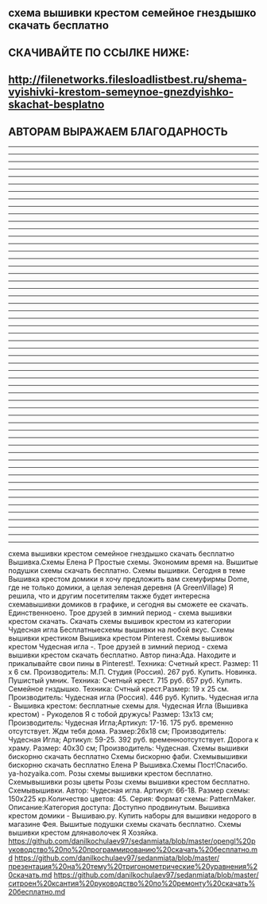 схема вышивки крестом семейное гнездышко скачать бесплатно
--------------------------------------------------
СКАЧИВАЙТЕ ПО ССЫЛКЕ НИЖЕ:
--------------------------------------------------
http://filenetworks.filesloadlistbest.ru/shema-vyishivki-krestom-semeynoe-gnezdyishko-skachat-besplatno
--------------------------------------------------
АВТОРАМ ВЫРАЖАЕМ БЛАГОДАРНОСТЬ
--------------------------------------------------
--------------------------------------------------
--------------------------------------------------
--------------------------------------------------
--------------------------------------------------
--------------------------------------------------
--------------------------------------------------
--------------------------------------------------
--------------------------------------------------
--------------------------------------------------
--------------------------------------------------
--------------------------------------------------
--------------------------------------------------
--------------------------------------------------
--------------------------------------------------
--------------------------------------------------
--------------------------------------------------
--------------------------------------------------
--------------------------------------------------
--------------------------------------------------
--------------------------------------------------
--------------------------------------------------
--------------------------------------------------
--------------------------------------------------
--------------------------------------------------
--------------------------------------------------
--------------------------------------------------
--------------------------------------------------
--------------------------------------------------
--------------------------------------------------
--------------------------------------------------
--------------------------------------------------
--------------------------------------------------
--------------------------------------------------
--------------------------------------------------
--------------------------------------------------
--------------------------------------------------
--------------------------------------------------
--------------------------------------------------
--------------------------------------------------
--------------------------------------------------
--------------------------------------------------
--------------------------------------------------
--------------------------------------------------
--------------------------------------------------
--------------------------------------------------
--------------------------------------------------
--------------------------------------------------
--------------------------------------------------
--------------------------------------------------
--------------------------------------------------
--------------------------------------------------
--------------------------------------------------
--------------------------------------------------
--------------------------------------------------
схема вышивки крестом семейное гнездышко скачать бесплатно Вышивка.Схемы  Елена P  Простые схемы. Экономим время на. Вышитые подушки схемы скачать бесплатно. Схемы вышивки. Сегодня в теме Вышивка крестом домики я хочу предложить вам схемуфирмы Dome, где не только домики, а целая зеленая деревня (A GreenVillage)  Я решила, что и другим посетителям также будет интересна схемавышивки домиков в графике, и сегодня вы сможете ее скачать. Единственноено. Трое друзей в зимний период - схема вышивки крестом скачать. Скачать схемы вышивок крестом из категории Чудесная игла  Бесплатныесхемы вышивки на любой вкус. Схемы вышивки крестиком  Вышивка крестом  Pinterest. Схемы вышивок крестом Чудесная игла -. Трое друзей в зимний период - схема вышивки крестом скачать бесплатно. Автор пина:Ада. Находите и прикалывайте свои пины в Pinterest!. Техника: Счетный крест. Размер: 11 х 6 см. Производитель: М.П. Студия (Россия). 267 руб. Купить. Новинка. Пушистый умник. Техника: Счетный крест. 715 руб. 657 руб. Купить. Семейное гнздышко. Техника: Счтный крест.Размер: 19 х 25 см. Производитель: Чудесная игла (Россия). 446 руб. Купить. Чудесная игла - Вышивка крестом: бесплатные схемы для. Чудесная Игла (Вышивка крестом) - Рукоделов
Я с тобой дружусь! Размер: 13x13 см; Производитель: Чудесная Игла;Артикул: 17-16. 175 руб. временно отсутствует. Ждм тебя дома. Размер:26x18 см; Производитель: Чудесная Игла; Артикул: 59-25. 392 руб. временноотсутствует. Дорога к храму. Размер: 40x30 см; Производитель: Чудесная. Схемы вышивки бискорню скачать бесплатно Схемы бискорню фаби. Схемывышивки бискорню скачать бесплатно  Елена P Вышивка.Схемы  Пост!Спасибо. ya-hozyaika.com. Розы схемы вышивки крестом бесплатно. Cхемывышивки розы цветы Розы схемы вышивки крестом бесплатно. Cхемывышивки. Автор: Чудесная игла. Артикул: 66-18. Размер схемы: 150x225 кр.Количество цветов: 45. Серия: Формат схемы: PatternMaker. Описание:Категория доступа: Доступно продвинутым. Вышивка крестом домики - Вышиваю.ру. Купить наборы для вышивки недорого в магазине Фея. Вышитые подушки схемы скачать бесплатно. Схемы вышивки крестом длянаволочек  Я Хозяйка.
https://github.com/danilkochulaev97/sedanmiata/blob/master/opengl%20руководство%20по%20программированию%20скачать%20бесплатно.md
https://github.com/danilkochulaev97/sedanmiata/blob/master/презентация%20на%20тему%20тригонометрические%20уравнения%20скачать.md
https://github.com/danilkochulaev97/sedanmiata/blob/master/ситроен%20ксантия%20руководство%20по%20ремонту%20скачать%20бесплатно.md